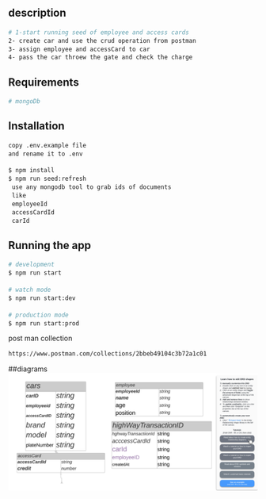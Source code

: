 ## description
```bash
# 1-start running seed of employee and access cards
2- create car and use the crud operation from postman
3- assign employee and accessCard to car 
4- pass the car throew the gate and check the charge
```


## Requirements
```bash
# mongoDb

```

## Installation

```bash
copy .env.example file
and rename it to .env

$ npm install
$ npm run seed:refresh
 use any mongodb tool to grab ids of documents
 like 
 employeeId
 accessCardId
 carId 
```

## Running the app

```bash
# development
$ npm run start

# watch mode
$ npm run start:dev

# production mode
$ npm run start:prod
```

post man collection

```bash
https://www.postman.com/collections/2bbeb49104c3b72a1c01
```
##diagrams
![Alt text](cars-employee-task.jpeg?raw=true "Title")